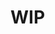 # WIP
<!-- # Herramientas de desarrollo

Una de las cosas más difíciles a las que se enfrenta un desarrollador al crear experiencias 3D en el navegador es la depuración. El `canvas` del navegador es una caja negra y es difícil saber qué está sucediendo en su interior. La naturaleza imperativa de [ThreeJS](https://threejs.org/) hace que sea increíblemente difícil depurar, teniendo que depender de `console.log` para ver qué está sucediendo, o de terceros para ajustar y inspeccionar la escena.

No me hagas empezar con la comprobación del rendimiento de tu escena. 😱

![desarrollador depurando 3D](/debug-3D.png)

Uno de nuestros objetivos con TresJS es ofrecer **la mejor experiencia de desarrollo (DX, por sus siglas en inglés)** al trabajar con escenas 3D en el navegador. Gracias a la naturaleza declarativa del ecosistema y a la variedad de soluciones que ofrece el ecosistema de Vue, como Vue Devtools, Nuxt y Vite, podemos ofrecer mejores herramientas para que los desarrolladores depuren sus escenas.

## Presentando las Herramientas de Desarrollo

A partir de la versión <Badge text="^3.7.0" />, estamos introduciendo las Herramientas de Desarrollo de TresJS, una pestaña de inspector personalizada para las [Herramientas de Desarrollo de Chrome oficiales de Vue](https://devtools.vuejs.org/guide/installation.html) que te permite inspeccionar tus escenas y componentes de TresJS.

![Herramientas de Desarrollo de TresJS](/vue-chrome-devtools.png)

### Características

- **Inspector de Escena**: Inspecciona la escena actual y sus componentes utilizando una vista en árbol similar al inspector de componentes de Vue Devtools.
- **Asignación de Memoria**: Muestra cuánta memoria está utilizando cada componente.
- **Inspector de Objetos**: Inspecciona las propiedades del objeto seleccionado en la escena, incluidos sus hijos.
- **Propiedades Editables**: Y sí, puedes editar las propiedades del objeto seleccionado y ver los cambios en tiempo real.

![](/devtools-scene-inspector.png)

¡Disfruta de las nuevas Herramientas de Desarrollo y dinos qué opinas! 🎉 -->

